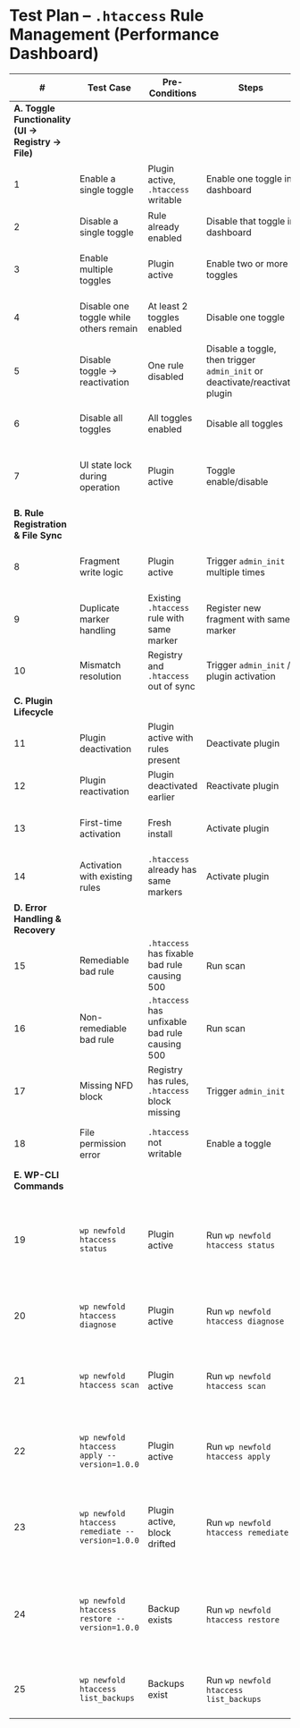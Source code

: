 # Test Plan – `.htaccess` Rule Management (Performance Dashboard)

| **#** | **Test Case** | **Pre-Conditions** | **Steps** | **Expected Result** |
|-------|---------------|---------------------|-----------|----------------------|
| **A. Toggle Functionality (UI → Registry → File)** |
| 1 | Enable a single toggle | Plugin active, `.htaccess` writable | Enable one toggle in dashboard | Rule is added to `.htaccess` (NFD block) and registry |
| 2 | Disable a single toggle | Rule already enabled | Disable that toggle in dashboard | Rule is removed from `.htaccess` and registry |
| 3 | Enable multiple toggles | Plugin active | Enable two or more toggles | All selected rules appear in `.htaccess` and registry |
| 4 | Disable one toggle while others remain | At least 2 toggles enabled | Disable one toggle | Only that rule is removed; other rules remain intact |
| 5 | Disable toggle → reactivation | One rule disabled | Disable a toggle, then trigger `admin_init` or deactivate/reactivate plugin | Disabled rule is **not** re-added |
| 6 | Disable all toggles | All toggles enabled | Disable all toggles | Entire NFD managed block removed from `.htaccess` |
| 7 | UI state lock during operation | Plugin active | Toggle enable/disable | Toggle remains disabled (greyed out) until operation completes |
| **B. Rule Registration & File Sync** |
| 8 | Fragment write logic | Plugin active | Trigger `admin_init` multiple times | Rules are written only once when registered, not on every init |
| 9 | Duplicate marker handling | Existing `.htaccess` rule with same marker | Register new fragment with same marker | Old rule deleted, new managed rule added |
| 10 | Mismatch resolution | Registry and `.htaccess` out of sync | Trigger `admin_init` / plugin activation | Rules are resynced and `.htaccess` updated |
| **C. Plugin Lifecycle** |
| 11 | Plugin deactivation | Plugin active with rules present | Deactivate plugin | Entire NFD managed block removed from `.htaccess` |
| 12 | Plugin reactivation | Plugin deactivated earlier | Reactivate plugin | All registered rules re-applied under NFD block |
| 13 | First-time activation | Fresh install | Activate plugin | All default rules registered and added under NFD block |
| 14 | Activation with existing rules | `.htaccess` already has same markers | Activate plugin | Old rules replaced with new managed rules |
| **D. Error Handling & Recovery** |
| 15 | Remediable bad rule | `.htaccess` has fixable bad rule causing 500 | Run scan | Rule auto-fixed, site recovers |
| 16 | Non-remediable bad rule | `.htaccess` has unfixable bad rule causing 500 | Run scan | Backup restored, site recovers |
| 17 | Missing NFD block | Registry has rules, `.htaccess` block missing | Trigger `admin_init` | NFD block re-created and rules added |
| 18 | File permission error | `.htaccess` not writable | Enable a toggle | Error logged and shown in UI, registry unchanged |
| **E. WP-CLI Commands** |
| 19 | `wp newfold htaccess status` | Plugin active | Run `wp newfold htaccess status` | Outputs combined `diagnose` + `scan`. Shows file validity, HTTP reachability, and NFD block status. |
| 20 | `wp newfold htaccess diagnose` | Plugin active | Run `wp newfold htaccess diagnose` | Reports `file_valid`, `http_status`, and `reachable`. Warns on file issues. |
| 21 | `wp newfold htaccess scan` | Plugin active | Run `wp newfold htaccess scan` | Reports NFD block status, current/expected checksums, and if remediation is possible. |
| 22 | `wp newfold htaccess apply --version=1.0.0` | Plugin active | Run `wp newfold htaccess apply` | Safely writes NFD block; success message if applied or unchanged. |
| 23 | `wp newfold htaccess remediate --version=1.0.0` | Plugin active, block drifted | Run `wp newfold htaccess remediate` | Applies remediation if drift detected; otherwise reports “No remediation needed.” |
| 24 | `wp newfold htaccess restore --version=1.0.0` | Backup exists | Run `wp newfold htaccess restore` | Restores latest full backup, validates file, re-applies NFD block. Reports restored backup and remediation status. |
| 25 | `wp newfold htaccess list_backups` | Backups exist | Run `wp newfold htaccess list_backups` | Lists all available `.htaccess` backups, or reports “No backups found.” |
